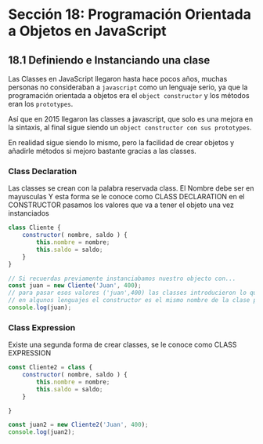 # Sección 18: Programación Orientada a Objetos en JavaScript

## 18.1 Definiendo e Instanciando una clase

Las Classes en JavaScript llegaron hasta hace pocos años, muchas personas no consideraban a `javascript` como un lenguaje serio, ya que la programación orientada a objetos era el `object constructor` y los métodos eran los `prototypes`.

Así que en 2015 llegaron las classes a javascript, que solo es una mejora en la sintaxis, al final sigue siendo un `object constructor con sus prototypes`.

En realidad sigue siendo lo mismo, pero la facilidad de crear objetos y añadirle métodos si mejoro bastante gracias a las classes.

### Class Declaration

Las classes se crean con la palabra reservada class. El Nombre debe ser en mayusculas Y esta forma se le conoce como CLASS DECLARATION en el CONSTRUCTOR pasamos los valores que va a tener el objeto una vez instanciados

```jsx
class Cliente { 
    constructor( nombre, saldo ) {
        this.nombre = nombre;
        this.saldo = saldo;
    }
}

// Si recuerdas previamente instanciabamos nuestro objecto con...
const juan = new Cliente('Juan', 400);
// para pasar esos valores ('juan',400) las classes introducieron lo que se conoce como constructores...
// en algunos lenguajes el constructor es el mismo nombre de la clase pero en javascript es constructor
console.log(juan);
```

### Class Expression

Existe una segunda forma de crear classes, se le conoce como CLASS EXPRESSION

```jsx
const Cliente2 = class {
    constructor( nombre, saldo ) {
        this.nombre = nombre;
        this.saldo = saldo;
    }

}

const juan2 = new Cliente2('Juan', 400);
console.log(juan2);
```
